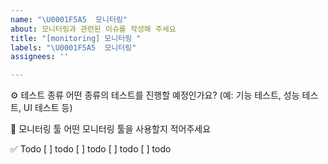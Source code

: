 ```yaml
---
name: "\U0001F5A5️  모니터링"
about: 모니터링과 관련된 이슈를 작성해 주세요
title: "[monitoring] 모니터링 "
labels: "\U0001F5A5️  모니터링"
assignees: ''

---
```


⚙️ 테스트 종류
어떤 종류의 테스트를 진행할 예정인가요? (예: 기능 테스트, 성능 테스트, UI 테스트 등)

🎯 모니터링 툴
어떤 모니터링 툴을 사용할지 적어주세요

✅ Todo
[ ] todo
[ ] todo
[ ] todo
[ ] todo

